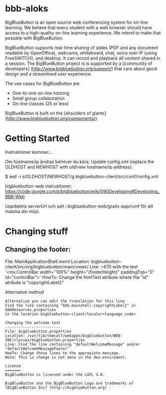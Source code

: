 bbb-aloks
=============
BigBlueButton is an open source web conferencing system for on-line learning.  We believe that every student with a web browser should have access to a high-quality on-line learning experience.  We intend to make that possible with BigBlueButton. 

BigBlueButton supports real-time sharing of slides (PDF and any document readable by OpenOffice), webcams, whiteboard, chat, voice over IP (using FreeSWITCH), and desktop. It can record and playback all content shared in a session.  The BigBlueButton project is is supported by a [community of developers] (http://www.bigbluebutton.org/support/) that care about good design and a streamlined user experience. 

The use cases for BigBlueButton are
  * One-to-one on-line tutoring
  * Small group collaboration 
  * On-line classes (25 or less)

BigBlueButton is built on the [shoulders of giants] (http://www.bigbluebutton.org/components/).

Getting Started
===============
Instruktioner kommer...

Om hostname/ip ändras behöver du köra. Update config.xml (replace the OLDHOST and NEWHOST with old/new hostname/ip address):

$ sed -i s/OLDHOST/NEWHOST/g bigbluebutton-client/src/conf/config.xml

bigbluebutton-web instruktioner: https://code.google.com/p/bigbluebutton/wiki/090Developing#Developing_BBB-Web

Uppdatera serverUrl och salt i bigbluebutton-web/grails-app/conf för att matcha din miljö.

Changing stuff
==============

Changing the footer:
--------------------
File: MainApplicationShell.mxml
Location: bigbluebutton-client/src/org/bigbluebutton/main/views/
Line: ~670 with the text '<mx:ControlBar width="100%" height="{footerHeight}" paddingTop="0" id="controlBar">'
HowTo: Change the htmlText atribute where the "id" atribute is "copyrightLabel2"

Alternative method
~~~~~~~~~~~~~~~~~~~~~
Alternative you can edit the translation for this line
Find the line containing "bbb.mainshell.copyrightLabel2" in bbbResources.properties
in the location bigbluebutton-client/locale/<language_code>

Changing the welcome text
-------------------------
File: bigbluebutton.properties
Location: /var/lib/tomcat7/webapps/bigbluebutton/WEB-INF/classes/bigbluebutton.properties
Line: Find the line containing "defaultWelcomeMessage" and/or "defaultWelcomeMessageFooter"
HowTo: Change those lines to the appropiate message.
Note: This is change is not done in the dev-enviroment.

License
=======
BigBlueButton is licensed under the LGPL 3.0.

BigBlueButton and the BigBlueButton Logo are trademarks of [BigBlueButton Inc] (http://bigbluebutton.org) .
